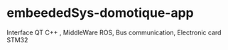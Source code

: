 # embeededSys-domotique-app
Interface QT C++ , MiddleWare ROS, Bus communication, Electronic card STM32
